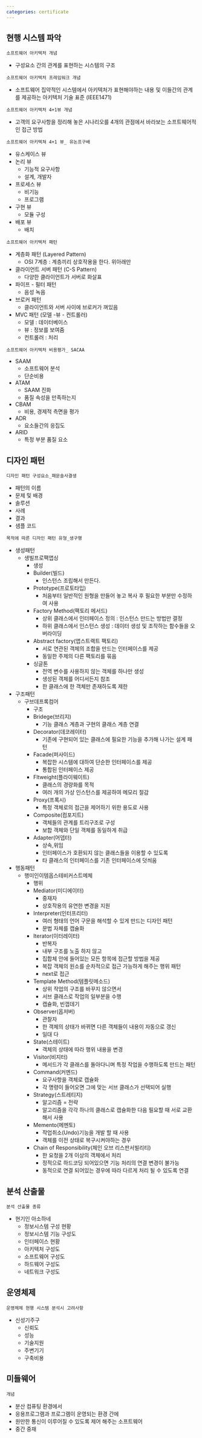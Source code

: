 ```yaml
---
categories: certificate
---
```


## 현행 시스템 파악

`소프트웨어 아키텍처 개념`

- 구성요소 간의 관계를 표현하는 시스템의 구조

`소프트웨어 아키텍처 프레임워크 개념`

- 소프트웨어 집약적인 시스템에서 아키텍처가 표현해야하는 내용 및 이들간의 관계를 제공하는 아키텍처 기술 표준 (IEEE1471)

`소프트웨어 아키텍처 4+1뷰 개념`

- 고객의 요구사항을 정리해 놓은 시나리오를 4개의 관점에서 바라보는 소프트웨어적인 접근 방법

`소프트웨어 아키텍쳐 4+1 뷰_ 유논프구배`

- 유스케이스 뷰
- 논리 뷰
  - 기능적 요구사항
  - 설계, 개발자
- 프로세스 뷰
  - 비기능
  - 프로그램
- 구현 뷰
  - 모듈 구성
- 배포 뷰
  - 배치

`소프트웨어 아키텍처 패턴`

- 계층화 패턴 (Layered Pattern)
  - OSI 7계층 : 계층끼리 상호작용을 한다. 위아래만
- 클라이언트 서버 패턴 (C-S Pattern)
  - 다양한 클라이언트가 서버로 화살표
- 파이프 - 필터 패턴
  - 음성 녹음
- 브로커 패턴
  - 클라이언트와 서버 사이에 브로커가 껴있음
- MVC 패턴 (모델 -뷰 - 컨트롤러)
  - 모델 : 데이터베이스
  - 뷰 : 정보를 보여줌
  - 컨트롤러 : 처리

`소프트웨어 아키텍처 비용평가_ SACAA`

- SAAM
  - 소프트웨어 분석
  - 단순비용
- ATAM
  - SAAM 진화
  - 품질 속성을 만족하는지
- CBAM
  - 비용, 경제적 측면을 평가
- ADR
  - 요소들간의 응집도
- ARID
  - 특정 부분 품질 요소

## 디자인 패턴

`디자인 패턴 구성요소_패문솔사결생`

- 패턴의 이름
- 문제 및 배경
- 솔루션
- 사례
- 결과
- 샘플 코드

`목적에 따른 디자인 패턴 유형_생구행`

- 생성패턴
  - 생빌프로팩앱싱
    - 생성
    - Builder(빌드)
      - 인스턴스 조립해서 만든다.
    - Prototype(프로토타입)
      - 처음부터 일반적인 원형을 만들어 놓고 복사 후 필요한 부분만 수정하여 사용
    - Factory Method(팩토리 메서드)
      - 상위 클래스에서 인터페이스 정의 : 인스턴스 만드는 방법만 결정
      - 하위 클래스에서 인스턴스 생성 : 데이터 생성 및 조작하는 함수들을 오버라이딩
    - Abstract factory(앱스트랙트 팩토리)
      - 서로 연관된 객체의 조합을 만드는 인터페이스를 제공
      - 동일한 주제의 다른 팩토리를 묶음
    - 싱글톤
      - 전역 변수를 사용하지 않는 객체를 하나만 생성
      - 생성된 객체를 어디서든지 참조
      - 한 클래스에 한 객체만 존재하도록 제한
- 구조패턴
  - 구브데프록컴어
    - 구조
    - Bridege(브리지)
      - 기능 클래스 계층과 구현의 클래스 계층 연결
    - Decorator(데코레이터)
      - 기존에 구현되어 있는 클래스에 필요한 기능을 추가해 나가는 설계 패턴
    - Facade(퍼사이드)
      - 복잡한 시스템에 대하여 단순한 인터페이스를 제공
      - 통합된 인터페이스 제공
    - Fltweight(플라이웨이트)
      - 클래스의 경량화를 목적
      - 여러 개의 가상 인스턴스를 제공하여 메모리 절감
    - Proxy(프록시)
      - 특정 객체로의 접근을 제어하기 위한 용도로 사용
    - Composite(컴포지트)
      - 객체들의 관계를 트리구조로 구성
      - 보합 객체와 단일 객체를 동일하게 취급
    - Adapter(어뎁터)
      - 상속,위임
      - 인터페이스가 호환되지 않는 클래스들을 이용할 수 있도록
      - 타 클래스의 인터페이스를 기존 인터페이스에 덧씌움
- 행동패턴
  - 행미인이템옵스테비커스트메체
    - 행위
    - Mediator(미디에이터)
      - 중재자
      - 상호작용의 유연한 변경을 지원
    - Interpreter(인터프리터)
      - 여러 형태의 언어 구문을 해석할 수 있게 만드는 디자인 패턴
      - 문법 자체를 캡슐화
    - Iterator(이터레이터)
      - 반복자
      - 내부 구조를 노출 하지 않고
      - 집합체 안에 들어있는 모든 항목에 접근할 방법을 제공
      - 복잡 객체의 원소를 순차적으로 접근 가능하게 해주는 행위 패턴
      - next로 접근
    - Template Method(템플릿메소드)
      - 상위 작업의 구조를 바꾸지 않으면서
      - 서브 클래스로 작업의 일부분을 수행
      - 캡슐화, 빈껍데기
    - Observer(옵저버)
      - 관찰자
      - 한 객체의 상태가 바뀌면 다른 객체들이 내용이 자동으로 갱신
      - 일대 다
    - State(스테이트)
      - 객체의 상태에 따라 행위 내용을 변경
    - Visitor(비지터)
      - 메서드가 각 클래스를 돌아다니며 특정 작업을 수행하도록 만드는 패턴
    - Command(커멘드)
      - 요구사항을 객체로 캡슐화
      - 각 명령이 들어오면 그에 맞는 서브 클래스가 선택되어 실행
    - Strategy(스트레티지)
      - 알고리즘 = 전략
      - 알고리즘을 각각 하나의 클래스로 캡슐화한 다음 필요할 때 서로 교환해서 사용
    - Memento(메멘토)
      - 작업취소(Undo)기능을 개발 할 때 사용
      - 객체를 이전 상태로 복구시켜야하는 경우
    - Chain of Responsibility(체인 오브 리스판서빌리티)
      - 한 요청을 2개 이상의 객체에서 처리
      - 정적으로 하드코딩 되어있으면 기능 처리의 연결 변경이 불가능
      - 동적으로 연결 되어있는 경우에 따라 다르게 처리 될 수 있도록 연결

## 분석 산출물

`분석 산출물 종류`

- 현기인 아소하네
  - 정보시스템 구성 현황
  - 정보시스템 기능 구성도
  - 인터페이스 현황
  - 아키텍처 구성도
  - 소프트웨어 구성도
  - 하드웨어 구성도
  - 네트워크 구성도

## 운영체제

`운영체제 현행 시스템 분석시 고려사항`

- 신성기주구
  - 신뢰도
  - 성능
  - 기술지원
  - 주변기기
  - 구축비용

## 미들웨어

`개념`

- 분산 컴퓨팅 환경에서
- 응용프로그램과 프로그램이 운영되는 환경 간에
- 원만한 통신이 이루어질 수 있도록 제어 해주는 소프트웨어
- 중간 중재
